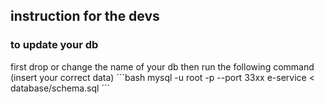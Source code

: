 ## instruction for  the devs 

### to update  your db 
first  drop  or change the name of your db then run  the following  command  (insert your correct data)
´´´bash
mysql -u root -p --port 33xx e-service < database/schema.sql
´´´